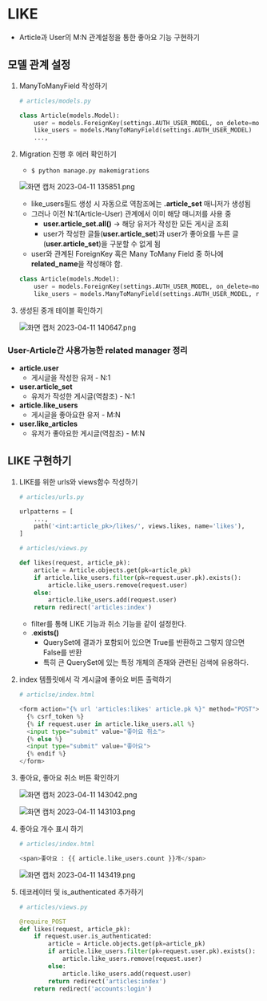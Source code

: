 # LIKE

- Article과 User의 M:N 관계설정을 통한 좋아요 기능 구현하기

## 모델 관계 설정

1. ManyToManyField 작성하기
    
    ```python
    # articles/models.py
    
    class Article(models.Model):
        user = models.ForeignKey(settings.AUTH_USER_MODEL, on_delete=models.CASCADE)
        like_users = models.ManyToManyField(settings.AUTH_USER_MODEL)
    	...,
    ```
    
2. Migration 진행 후 에러 확인하기
    - `$ python manage.py makemigrations`
    
    ![화면 캡처 2023-04-11 135851.png](https://s3-us-west-2.amazonaws.com/secure.notion-static.com/9c09bc85-0172-4d90-9273-bb964253de77/%ED%99%94%EB%A9%B4_%EC%BA%A1%EC%B2%98_2023-04-11_135851.png)
    
    - like_users필드 생성 시 자동으로 역참조에는 **.article_set** 매니저가 생성됨
    - 그러나 이전 N:1(Article-User) 관계에서 이미 해당 매니저를 사용 중
        - **user.article_set.all()** → 해당 유저가 작성한 모든 게시글 조회
        - user가 작성한 글들(**user.article_set**)과
        user가 좋아요를 누른 글(**user.article_set**)을 구분할 수 없게 됨
    - user와 관계된 ForeignKey 혹은 Many ToMany Field 중 하나에 **related_name**을 작성해야 함.
    
    ```python
    class Article(models.Model):
        user = models.ForeignKey(settings.AUTH_USER_MODEL, on_delete=models.CASCADE)
        like_users = models.ManyToManyField(settings.AUTH_USER_MODEL, related_name='like_articles')
    ```
    
3. 생성된 중개 테이블 확인하기
    
    ![화면 캡처 2023-04-11 140647.png](https://s3-us-west-2.amazonaws.com/secure.notion-static.com/4d517efa-23eb-429b-85b4-8a94eb859e9e/%ED%99%94%EB%A9%B4_%EC%BA%A1%EC%B2%98_2023-04-11_140647.png)
    

### User-Article간 사용가능한 related manager 정리

- **article.user**
    - 게시글을 작성한 유저 - N:1
- **user.article_set**
    - 유저가 작성한 게시글(역참조) - N:1
- **article.like_users**
    - 게시글을 좋아요한 유저 - M:N
- **user.like_articles**
    - 유저가 좋아요한 게시글(역참조) - M:N

## LIKE 구현하기

1. LIKE를 위한  urls와 views함수 작성하기
    
    ```python
    # articles/urls.py
    
    urlpatterns = [
        ...,
        path('<int:article_pk>/likes/', views.likes, name='likes'),
    ]
    ```
    
    ```python
    # articles/views.py
    
    def likes(request, article_pk):
        article = Article.objects.get(pk=article_pk)
        if article.like_users.filter(pk=request.user.pk).exists():
            article.like_users.remove(request.user)
        else:
            article.like_users.add(request.user)
        return redirect('articles:index')
    ```
    
    - filter를 통해  LIKE 기능과 취소 기능을 같이 설정한다.
    - .**exists()**
        - QuerySet에 결과가 포함되어 있으면 True를 반환하고 그렇지 않으면 False를 반환
        - 특히 큰 QuerySet에 있는 특정 개체의 존재와 관련된 검색에 유용하다.
    
2. index 템플릿에서 각 게시글에 좋아요 버튼 출력하기
    
    ```python
    # articlse/index.html
    
    <form action="{% url 'articles:likes' article.pk %}" method="POST">
      {% csrf_token %}
      {% if request.user in article.like_users.all %}
      <input type="submit" value="좋아요 취소">
      {% else %}
      <input type="submit" value="좋아요">
      {% endif %}
    </form>
    ```
    
3. 좋아요, 좋아요 취소 버튼 확인하기
    
    
    ![화면 캡처 2023-04-11 143042.png](https://s3-us-west-2.amazonaws.com/secure.notion-static.com/e90c7baf-56d2-416f-9692-f9497c22f9a6/%ED%99%94%EB%A9%B4_%EC%BA%A1%EC%B2%98_2023-04-11_143042.png)
    
    ![화면 캡처 2023-04-11 143103.png](https://s3-us-west-2.amazonaws.com/secure.notion-static.com/8a827429-5356-405a-97f4-c85eeab799ef/%ED%99%94%EB%A9%B4_%EC%BA%A1%EC%B2%98_2023-04-11_143103.png)
    

1. 좋아요 개수 표시 하기
    
    ```python
    # articles/index.html
    
    <span>좋아요 : {{ article.like_users.count }}개</span>
    ```
    
    ![화면 캡처 2023-04-11 143419.png](https://s3-us-west-2.amazonaws.com/secure.notion-static.com/6b5d5118-5b80-46c4-b000-e7e9892c261c/%ED%99%94%EB%A9%B4_%EC%BA%A1%EC%B2%98_2023-04-11_143419.png)
    
2. 데코레이터 및 is_authenticated 추가하기
    
    ```python
    # articles/views.py
    
    @require_POST
    def likes(request, article_pk):
        if request.user.is_authenticated:
            article = Article.objects.get(pk=article_pk)
            if article.like_users.filter(pk=request.user.pk).exists():
                article.like_users.remove(request.user)
            else:
                article.like_users.add(request.user)
            return redirect('articles:index')
        return redirect('accounts:login')
    ```